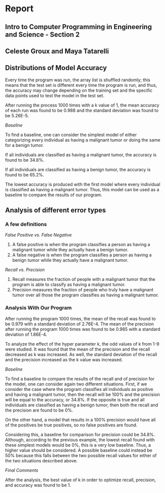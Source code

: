 # Report
## Intro to Computer Programming in Engineering and Science - Section 2
## Celeste Groux and Maya Tatarelli

## Distributions of Model Accuracy

Every time the program was run, the array list is shuffled randomly; this means that the test set is different every time the program is run, and thus, the accuracy may change depending on the training set and the specific data points used to test the model in the test set.

After running the process 1000 times with a k value of 1, the mean accuracy of each run was found to be 0.988 and the standard deviation was found to be 5.26E-5.

*Baseline*

To find a baseline, one can consider the simplest model of either categorizing every individual as having a malignant tumor or doing the same for a benign tumor.

   If all individuals are classified as having a malignant tumor, the accuracy is found to be 34.8%.

   If all individuals are classified as having a benign tumor, the accuracy is found to be 65.2%.

The lowest accuracy is produced with the first model where every individual is classified as having a malignant tumor. Thus, this model can be used as a baseline to compare the results of our program.

## Analysis of different error types

### A few definitions

*False Positive vs. False Negative*

1. A false positive is when the program classifies a person as having a malignant tumor while they actually have a benign tumor.
2. A false negative is when the program classifies a person as having a benign tumor while they actually have a malignant tumor.

*Recall vs. Precision*

1. Recall measures the fraction of people with a malignant tumor that the program is able to classify as having a malignant tumor.
2. Precision measures the fraction of people who truly have a malignant tumor over all those the program classifies as having a malignant tumor.

### Analysis With Our Program

After running the program 1000 times, the mean of the recall was found to be 0.979 with a standard deviation of 2.76E-4. The mean of the precision after running the program 1000 times was found to be 0.985 with a standard deviation of 1.86E-4.

To analyze the effect of the hyper parameter k, the odd values of k from 1-9 were studied. It was found that the mean of the precision and the recall decreased as k was increased. As well, the standard deviation of the recall and the precision increased as the k value was increased.

*Baseline*

To find a baseline to compare the results of the recall and of precision for the model, one can consider again two different situations. First, if we consider the case where the program classifies all individuals as positive and having a malignant tumor, then the recall will be 100% and the precision will be equal to the accuracy, or 34.8%. If the opposite is true and all individuals are classified as having a benign tumor, then both the recall and the precision are found to be 0%.

On the other hand, a model that results in a 100% precision would have all of the positives be true positives, so no false positives are found.

Considering this, a baseline for comparison for precision could be 34.8%. Although, according to the previous example, the lowest recall found with these simplest models would be 0%, this is a very low baseline. Thus, a higher value should be considered. A possible baseline could instead be 50% because this falls between the two possible recall values for either of the two situations described above.

*Final Comments*

After the analysis, the best value of k in order to optimize recall, precision, and accuracy was found to be 1.
